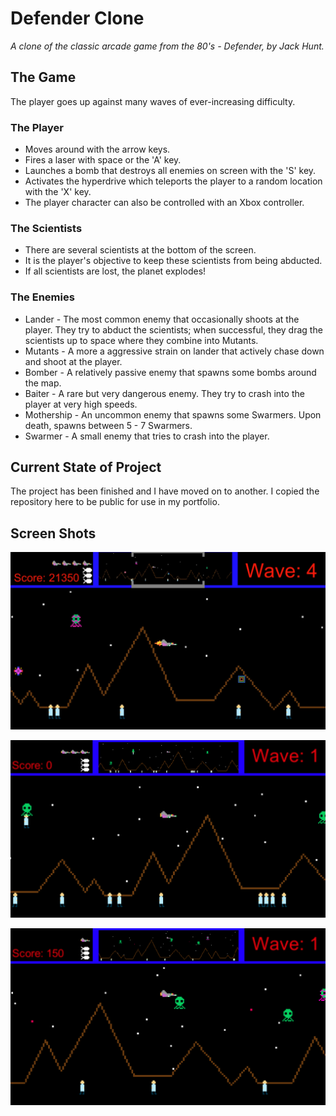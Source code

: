 # Defender Clone
*A clone of the classic arcade game from the 80's - Defender, by Jack Hunt.*  

## The Game
The player goes up against many waves of ever-increasing difficulty.

### The Player
* Moves around with the arrow keys.
* Fires a laser with space or the 'A' key.
* Launches a bomb that destroys all enemies on screen with the 'S' key.
* Activates the hyperdrive which teleports the player to a random location with the 'X' key.
* The player character can also be controlled with an Xbox controller.

### The Scientists
* There are several scientists at the bottom of the screen.
* It is the player's objective to keep these scientists from being abducted.
* If all scientists are lost, the planet explodes!

### The Enemies
* Lander - The most common enemy that occasionally shoots at the player. They try to abduct the scientists; when successful, they drag the scientists up to space where they combine into Mutants.
* Mutants - A more a aggressive strain on lander that actively chase down and shoot at the player.
* Bomber - A relatively passive enemy that spawns some bombs around the map.
* Baiter - A rare but very dangerous enemy. They try to crash into the player at very high speeds.
* Mothership - An uncommon enemy that spawns some Swarmers. Upon death, spawns between 5 - 7 Swarmers.
* Swarmer - A small enemy that tries to crash into the player.

## Current State of Project
The project has been finished and I have moved on to another. I copied the repository here to be public for use in my portfolio.

## Screen Shots

![A typical view of the scene.](https://github.com/JHuntsGHub/Defender-Clone/blob/main/.ScreenShots/Defender_1_Big.png)

![A typical view of the scene.](https://github.com/JHuntsGHub/Defender-Clone/blob/main/.ScreenShots/Defender_2_Big.png)

![A typical view of the scene.](https://github.com/JHuntsGHub/Defender-Clone/blob/main/.ScreenShots/Defender_3_Big.png)
